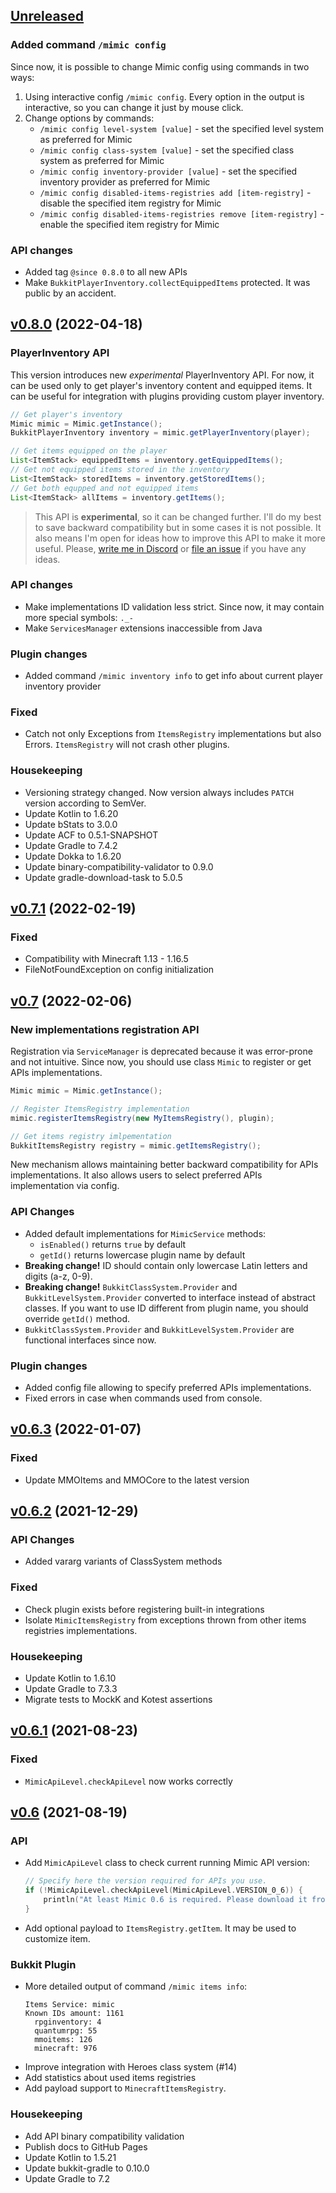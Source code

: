 ## [Unreleased]

### Added command `/mimic config`

Since now, it is possible to change Mimic config using commands in two ways:

1. Using interactive config `/mimic config`.
   Every option in the output is interactive, so you can change it just by mouse click.
2. Change options by commands:
   - `/mimic config level-system [value]` - set the specified level system as preferred for Mimic
   - `/mimic config class-system [value]` - set the specified class system as preferred for Mimic
   - `/mimic config inventory-provider [value]` - set the specified inventory provider as preferred for Mimic
   - `/mimic config disabled-items-registries add [item-registry]` - disable the specified item registry for Mimic
   - `/mimic config disabled-items-registries remove [item-registry]` - enable the specified item registry for Mimic

### API changes

- Added tag `@since 0.8.0` to all new APIs
- Make `BukkitPlayerInventory.collectEquippedItems` protected. It was public by an accident.

## [v0.8.0] (2022-04-18)

### PlayerInventory API

This version introduces new *experimental* PlayerInventory API.
For now, it can be used only to get player's inventory content and equipped items.
It can be useful for integration with plugins providing custom player inventory.

```java
// Get player's inventory
Mimic mimic = Mimic.getInstance();
BukkitPlayerInventory inventory = mimic.getPlayerInventory(player);

// Get items equipped on the player
List<ItemStack> equippedItems = inventory.getEquippedItems();
// Get not equipped items stored in the inventory
List<ItemStack> storedItems = inventory.getStoredItems();
// Get both equpped and not equipped items
List<ItemStack> allItems = inventory.getItems();
```

> This API is **experimental**, so it can be changed further.
> I'll do my best to save backward compatibility but in some cases it is not possible.
> It also means I'm open for ideas how to improve this API to make it more useful.
> Please, [write me in Discord](https://discord.gg/HUtb4v8NFy) or [file an issue](https://github.com/EndlessCodeGroup/Mimic/issues) if you have any ideas.

### API changes

- Make implementations ID validation less strict.
  Since now, it may contain more special symbols: `._-`
- Make `ServicesManager` extensions inaccessible from Java

### Plugin changes

- Added command `/mimic inventory info` to get info about current player inventory provider

### Fixed

- Catch not only Exceptions from `ItemsRegistry` implementations but also Errors.
  `ItemsRegistry` will not crash other plugins.

### Housekeeping

- Versioning strategy changed.
  Now version always includes `PATCH` version according to SemVer. 
- Update Kotlin to 1.6.20
- Update bStats to 3.0.0
- Update ACF to 0.5.1-SNAPSHOT
- Update Gradle to 7.4.2
- Update Dokka to 1.6.20
- Update binary-compatibility-validator to 0.9.0
- Update gradle-download-task to 5.0.5

## [v0.7.1] (2022-02-19)

### Fixed

- Compatibility with Minecraft 1.13 - 1.16.5
- FileNotFoundException on config initialization

## [v0.7] (2022-02-06)

### New implementations registration API

Registration via `ServiceManager` is deprecated because it was error-prone and not intuitive.
Since now, you should use class `Mimic` to register or get APIs implementations.

```java
Mimic mimic = Mimic.getInstance();

// Register ItemsRegistry implementation
mimic.registerItemsRegistry(new MyItemsRegistry(), plugin);

// Get items registry imlpementation
BukkitItemsRegistry registry = mimic.getItemsRegistry();
```

New mechanism allows maintaining better backward compatibility for APIs implementations. 
It also allows users to select preferred APIs implementation via config.

### API Changes

- Added default implementations for `MimicService` methods:
  - `isEnabled()` returns `true` by default
  - `getId()` returns lowercase plugin name by default
- **Breaking change!** ID should contain only lowercase Latin letters and digits (a-z, 0-9).
- **Breaking change!** `BukkitClassSystem.Provider` and `BukkitLevelSystem.Provider` converted to interface instead of abstract classes.
  If you want to use ID different from plugin name, you should override `getId()` method.
- `BukkitClassSystem.Provider` and `BukkitLevelSystem.Provider` are functional interfaces since now.

### Plugin changes

- Added config file allowing to specify preferred APIs implementations.
- Fixed errors in case when commands used from console.

## [v0.6.3] (2022-01-07)

### Fixed

- Update MMOItems and MMOCore to the latest version

## [v0.6.2] (2021-12-29)

### API Changes

- Added vararg variants of ClassSystem methods

### Fixed

- Check plugin exists before registering built-in integrations
- Isolate `MimicItemsRegistry` from exceptions thrown from other items registries implementations.

### Housekeeping

- Update Kotlin to 1.6.10
- Update Gradle to 7.3.3
- Migrate tests to MockK and Kotest assertions

## [v0.6.1] (2021-08-23)

### Fixed

- `MimicApiLevel.checkApiLevel` now works correctly

## [v0.6] (2021-08-19)

### API

- Add `MimicApiLevel` class to check current running Mimic API version:
  ```kotlin
  // Specify here the version required for APIs you use.
  if (!MimicApiLevel.checkApiLevel(MimicApiLevel.VERSION_0_6)) {
      println("At least Mimic 0.6 is required. Please download it from {link here}")
  }
  ```
- Add optional payload to `ItemsRegistry.getItem`. It may be used to customize item.

### Bukkit Plugin

- More detailed output of command `/mimic items info`:
  ```
  Items Service: mimic
  Known IDs amount: 1161
    rpginventory: 4
    quantumrpg: 55
    mmoitems: 126
    minecraft: 976
  ```
- Improve integration with Heroes class system (#14)
- Add statistics about used items registries
- Add payload support to `MinecraftItemsRegistry`.

### Housekeeping

- Add API binary compatibility validation
- Publish docs to GitHub Pages
- Update Kotlin to 1.5.21
- Update bukkit-gradle to 0.10.0
- Update Gradle to 7.2

[unreleased]: https://github.com/EndlessCodeGroup/Mimic/compare/v0.8.0...develop
[v0.8.0]: https://github.com/EndlessCodeGroup/Mimic/compare/v0.7.1...v0.8.0
[v0.7.1]: https://github.com/EndlessCodeGroup/Mimic/compare/v0.7...v0.7.1
[v0.7]: https://github.com/EndlessCodeGroup/Mimic/compare/v0.6.3...v0.7
[v0.6.3]: https://github.com/EndlessCodeGroup/Mimic/compare/v0.6.2...v0.6.3
[v0.6.2]: https://github.com/EndlessCodeGroup/Mimic/compare/v0.6.1...v0.6.2
[v0.6.1]: https://github.com/EndlessCodeGroup/Mimic/compare/v0.6...v0.6.1
[v0.6]: https://github.com/EndlessCodeGroup/Mimic/compare/v0.5...v0.6
